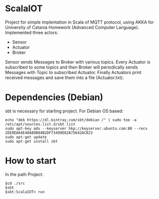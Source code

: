 # ScalaIOT
Project for simple implentation in Scala of MQTT protocol, using AKKA for University of Catania Homework (Advanced Computer Language).
Implemented three actors:
  - Sensor
  - Actuator
  - Broker
  
Sensor sends Messages to Broker with various topics. Every Actuator is subscribed to some topics and then Broker will periodically sends Messages with Topic to subscribed Actuator.
Finally Actuators print received messages and save them into a file (Actuator.txt).

# Dependencies (Debian)

sbt is necessary for starting project.
For Debian OS based:

    echo "deb https://dl.bintray.com/sbt/debian /" | sudo tee -a /etc/apt/sources.list.d/sbt.list
    sudo apt-key adv --keyserver hkp://keyserver.ubuntu.com:80 --recv 2EE0EA64E40A89B84B2DF73499E82A75642AC823
    sudo apt-get update
    sudo apt-get install sbt
    
 # How to start
 
 In the path Project:
 
    $cd ./src
    $sbt
    $sbt:ScalaIOT> run
